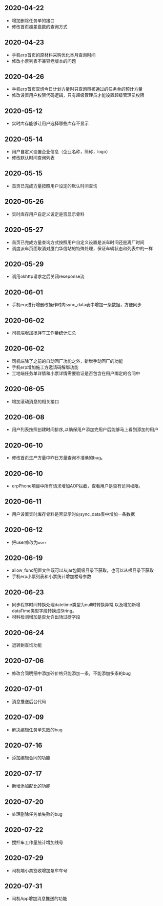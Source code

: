## 2020-04-22
- 增加删除任务单的接口
- 修改首页超差盘数的查询方式

## 2020-04-23
- 手机erp首页的原材料采购优化本月查询时间
- 修改小票列表不兼容老版本的问题

## 2020-04-26
- 手机erp首页查询今日计划方量时只查询审核通过的任务单的预计方量
- 修改设置用户权限代码逻辑，只有超级管理员才能设置超级管理员权限

## 2020-05-12
- 实时库存能够让用户选择哪些库存不显示

## 2020-05-14
- 用户自定义设置企业信息（企业名称，简称，logo）
- 修改默认时间查询列表

## 2020-05-15
- 首页已完成方量按照用户设定的默认时间查询


## 2020-05-26
- 实时库存用户自定义设定是否显示骨料

## 2020-05-27
- 首页已完成方量查询方式按照用户自定义设置是派车时间还是离厂时间
- 调度派车页面取消对厦门华信站的特殊处理，保证车辆状态和列表中的一样

## 2020-05-29
- 调用okhttp请求之后关闭reseponse流

## 2020-06-01
- 手机erp进行增删改操作时向sync_data表中增加一条数据，方便同步

## 2020-06-02
- 司机端增加搅拌车工作量统计汇总

## 2020-06-02
- 司机端除了之前的自动回厂功能之外，新增手动回厂的功能
- 手机erp增加施工方邀请码解绑功能
- 工地端任务单详情和小票详情需要验证是否包含在用户绑定的合同中

## 2020-06-05
- 增加滚动消息的相关接口

## 2020-06-08
- 用户列表按照创建时间排序,以确保用户添加完用户后能够马上看到添加的用户

## 2020-06-10
- 修改首页生产方量中昨日方量查询不准确的bug。

## 2020-06-10
- erpPhone项目中所有请求增加AOP拦截，查看用户是否有访问权限。

## 2020-06-11
- 用户设置实时库存骨料是否显示时向sync_data表中增加一条数据

## 2020-06-12
- 把user修改为`user`

## 2020-06-19
- allow_func配置文件既可以从jar包同级目录下获取，也可以从根目录下获取
- 手机erp小票列表和小票统计增加楼号参数

## 2020-06-23
- 同步程序时间转换处理datetime类型为null时转换异常,以及增加新增dataTime类型字段转换成String。
- 材料检测增加是否允许出场过磅字段

## 2020-06-24
- 退转剩查询功能

## 2020-07-06
- 修改合同明细中添加砼价格只能添加一条，不能添加多条的bug

## 2020-07-01
- 消息推送后台代码

## 2020-07-09
- 解决编辑任务单失败的bug

## 2020-07-16
- 添加编辑合同的功能

## 2020-07-17
- 新增添加配比的功能

## 2020-07-20
- 处理删除任务单失败的bug

## 2020-07-22
- 搅拌车工作量统计增加线号

## 2020-07-29
- 司机端小票签收增加泵车车号

## 2020-07-31
- 司机App增加消息推送的功能

